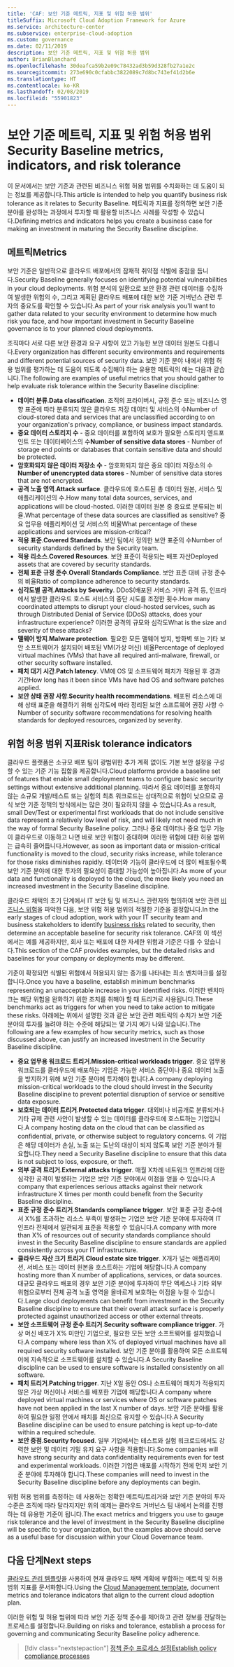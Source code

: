 ```yaml
---
title: 'CAF: 보안 기준 메트릭, 지표 및 위험 허용 범위'
titleSuffix: Microsoft Cloud Adoption Framework for Azure
ms.service: architecture-center
ms.subservice: enterprise-cloud-adoption
ms.custom: governance
ms.date: 02/11/2019
description: 보안 기준 메트릭, 지표 및 위험 허용 범위
author: BrianBlanchard
ms.openlocfilehash: 30deafca59b2e09c78432ad3b59d328fb27a1e2c
ms.sourcegitcommit: 273e690c0cfabbc3822089c7d8bc743ef41d2b6e
ms.translationtype: HT
ms.contentlocale: ko-KR
ms.lasthandoff: 02/08/2019
ms.locfileid: "55901823"
---
```

# <a name="security-baseline-metrics-indicators-and-risk-tolerance"></a><span data-ttu-id="38509-103">보안 기준 메트릭, 지표 및 위험 허용 범위</span><span class="sxs-lookup"><span data-stu-id="38509-103">Security Baseline metrics, indicators, and risk tolerance</span></span>

<span data-ttu-id="38509-104">이 문서에서는 보안 기준과 관련된 비즈니스 위험 허용 범위를 수치화하는 데 도움이 되는 정보를 제공합니다.</span><span class="sxs-lookup"><span data-stu-id="38509-104">This article is intended to help you quantify business risk tolerance as it relates to Security Baseline.</span></span> <span data-ttu-id="38509-105">메트릭과 지표를 정의하면 보안 기준 분야를 완성하는 과정에서 투자할 때 활용할 비즈니스 사례를 작성할 수 있습니다.</span><span class="sxs-lookup"><span data-stu-id="38509-105">Defining metrics and indicators helps you create a business case for making an investment in maturing the Security Baseline discipline.</span></span>

## <a name="metrics"></a><span data-ttu-id="38509-106">메트릭</span><span class="sxs-lookup"><span data-stu-id="38509-106">Metrics</span></span>

<span data-ttu-id="38509-107">보안 기준은 일반적으로 클라우드 배포에서의 잠재적 취약점 식별에 중점을 둡니다.</span><span class="sxs-lookup"><span data-stu-id="38509-107">Security Baseline generally focuses on identifying potential vulnerabilities in your cloud deployments.</span></span> <span data-ttu-id="38509-108">위험 분석의 일환으로 보안 환경 관련 데이터를 수집하여 발생한 위험의 수, 그리고 계획된 클라우드 배포에 대한 보안 기준 거버넌스 관련 투자의 중요도를 확인할 수 있습니다.</span><span class="sxs-lookup"><span data-stu-id="38509-108">As part of your risk analysis you'll want to gather data related to your security environment to determine how much risk you face, and how important investment in Security Baseline governance is to your planned cloud deployments.</span></span>

<span data-ttu-id="38509-109">조직마다 서로 다른 보안 환경과 요구 사항이 있고 가능한 보안 데이터 원본도 다릅니다.</span><span class="sxs-lookup"><span data-stu-id="38509-109">Every organization has different security environments and requirements and different potential sources of security data.</span></span> <span data-ttu-id="38509-110">보안 기준 분야 내에서 위험 허용 범위를 평가하는 데 도움이 되도록 수집해야 하는 유용한 메트릭의 예는 다음과 같습니다.</span><span class="sxs-lookup"><span data-stu-id="38509-110">The following are examples of useful metrics that you should gather to help evaluate risk tolerance within the Security Baseline discipline:</span></span>

- <span data-ttu-id="38509-111">**데이터 분류**.</span><span class="sxs-lookup"><span data-stu-id="38509-111">**Data classification**.</span></span> <span data-ttu-id="38509-112">조직의 프라이버시, 규정 준수 또는 비즈니스 영향 표준에 따라 분류되지 않은 클라우드 저장 데이터 및 서비스의 수</span><span class="sxs-lookup"><span data-stu-id="38509-112">Number of cloud-stored data and services that are unclassified according to on your organization's privacy, compliance, or business impact standards.</span></span>
- <span data-ttu-id="38509-113">**중요 데이터 스토리지 수** - 중요 데이터를 포함하여 보호가 필요한 스토리지 엔드포인트 또는 데이터베이스의 수</span><span class="sxs-lookup"><span data-stu-id="38509-113">**Number of sensitive data stores** - Number of storage end points or databases that contain sensitive data and should be protected.</span></span>
- <span data-ttu-id="38509-114">**암호화되지 않은 데이터 저장소 수** - 암호화되지 않은 중요 데이터 저장소의 수</span><span class="sxs-lookup"><span data-stu-id="38509-114">**Number of unencrypted data stores** - Number of sensitive data stores that are not encrypted.</span></span>
- <span data-ttu-id="38509-115">**공격 노출 영역**.</span><span class="sxs-lookup"><span data-stu-id="38509-115">**Attack surface**.</span></span> <span data-ttu-id="38509-116">클라우드에 호스트된 총 데이터 원본, 서비스 및 애플리케이션의 수.</span><span class="sxs-lookup"><span data-stu-id="38509-116">How many total data sources, services, and applications will be cloud-hosted.</span></span> <span data-ttu-id="38509-117">이러한 데이터 원본 중 중요로 분류되는 비율.</span><span class="sxs-lookup"><span data-stu-id="38509-117">What percentage of these data sources are classified as sensitive?</span></span> <span data-ttu-id="38509-118">중요 업무용 애플리케이션 및 서비스의 비율</span><span class="sxs-lookup"><span data-stu-id="38509-118">What percentage of these applications and services are mission-critical?</span></span>
- <span data-ttu-id="38509-119">**적용 표준**.</span><span class="sxs-lookup"><span data-stu-id="38509-119">**Covered Standards**.</span></span> <span data-ttu-id="38509-120">보안 팀에서 정의한 보안 표준의 수</span><span class="sxs-lookup"><span data-stu-id="38509-120">Number of security standards defined by the Security team.</span></span>
- <span data-ttu-id="38509-121">**적용 리소스**.</span><span class="sxs-lookup"><span data-stu-id="38509-121">**Covered Resources**.</span></span> <span data-ttu-id="38509-122">보안 표준이 적용되는 배포 자산</span><span class="sxs-lookup"><span data-stu-id="38509-122">Deployed assets that are covered by security standards.</span></span>
- <span data-ttu-id="38509-123">**전체 표준 규정 준수**.</span><span class="sxs-lookup"><span data-stu-id="38509-123">**Overall Standards Compliance**.</span></span> <span data-ttu-id="38509-124">보안 표준 대비 규정 준수의 비율</span><span class="sxs-lookup"><span data-stu-id="38509-124">Ratio of compliance adherence to security standards.</span></span>
- <span data-ttu-id="38509-125">**심각도별 공격**.</span><span class="sxs-lookup"><span data-stu-id="38509-125">**Attacks by Severity**.</span></span> <span data-ttu-id="38509-126">DDoS(배포된 서비스 거부) 공격 등, 인프라에서 발생한 클라우드 호스트 서비스의 중단 시도를 조정한 횟수.</span><span class="sxs-lookup"><span data-stu-id="38509-126">How many coordinated attempts to disrupt your cloud-hosted services, such as through Distributed Denial of Service (DDoS) attacks, does your infrastructure experience?</span></span> <span data-ttu-id="38509-127">이러한 공격의 규모와 심각도</span><span class="sxs-lookup"><span data-stu-id="38509-127">What is the size and severity of these attacks?</span></span>
- <span data-ttu-id="38509-128">**맬웨어 방지**.</span><span class="sxs-lookup"><span data-stu-id="38509-128">**Malware protection**.</span></span> <span data-ttu-id="38509-129">필요한 모든 맬웨어 방지, 방화벽 또는 기타 보안 소프트웨어가 설치되어 배포된 VM(가상 머신) 비율</span><span class="sxs-lookup"><span data-stu-id="38509-129">Percentage of deployed virtual machines (VMs) that have all required anti-malware, firewall, or other security software installed.</span></span>
- <span data-ttu-id="38509-130">**패치 대기 시간**.</span><span class="sxs-lookup"><span data-stu-id="38509-130">**Patch latency**.</span></span> <span data-ttu-id="38509-131">VM에 OS 및 소프트웨어 패치가 적용된 후 경과 기간</span><span class="sxs-lookup"><span data-stu-id="38509-131">How long has it been since VMs have had OS and software patches applied.</span></span>
- <span data-ttu-id="38509-132">**보안 상태 권장 사항**.</span><span class="sxs-lookup"><span data-stu-id="38509-132">**Security health recommendations**.</span></span> <span data-ttu-id="38509-133">배포된 리소스에 대해 상태 표준을 해결하기 위해 심각도에 따라 정리된 보안 소프트웨어 권장 사항 수</span><span class="sxs-lookup"><span data-stu-id="38509-133">Number of security software recommendations for resolving health standards for deployed resources, organized by severity.</span></span>

## <a name="risk-tolerance-indicators"></a><span data-ttu-id="38509-134">위험 허용 범위 지표</span><span class="sxs-lookup"><span data-stu-id="38509-134">Risk tolerance indicators</span></span>

<span data-ttu-id="38509-135">클라우드 플랫폼은 소규모 배포 팀이 광범위한 추가 계획 없이도 기본 보안 설정을 구성할 수 있는 기준 기능 집합을 제공합니다.</span><span class="sxs-lookup"><span data-stu-id="38509-135">Cloud platforms provide a baseline set of features that enable small deployment teams to configure basic security settings without extensive additional planning.</span></span> <span data-ttu-id="38509-136">따라서 중요 데이터를 포함하지 않는 소규모 개발/테스트 또는 실험의 최초 워크로드는 상대적으로 위험이 낮으므로 공식 보안 기준 정책의 방식에서는 많은 것이 필요하지 않을 수 있습니다.</span><span class="sxs-lookup"><span data-stu-id="38509-136">As a result, small Dev/Test or experimental first workloads that do not include sensitive data represent a relatively low level of risk, and will likely not need much in the way of formal Security Baseline policy.</span></span> <span data-ttu-id="38509-137">그러나 중요 데이터나 중요 업무 기능이 클라우드로 이동하고 나면 바로 보안 위험이 증대하며 이러한 위험에 대한 허용 범위는 급속히 줄어듭니다.</span><span class="sxs-lookup"><span data-stu-id="38509-137">However, as soon as important data or mission-critical functionality is moved to the cloud, security risks increase, while tolerance for those risks diminishes rapidly.</span></span> <span data-ttu-id="38509-138">데이터와 기능이 클라우드에 더 많이 배포될수록 보안 기준 분야에 대한 투자의 필요성이 증대할 가능성이 높아집니다.</span><span class="sxs-lookup"><span data-stu-id="38509-138">As more of your data and functionality is deployed to the cloud, the more likely you need an increased investment in the Security Baseline discipline.</span></span>

<span data-ttu-id="38509-139">클라우드 채택의 초기 단계에서 IT 보안 팀 및 비즈니스 관련자와 협의하여 보안 관련 [비즈니스 위험](business-risks.md)을 파악한 다음, 보안 위험 허용 범위의 적절한 기준을 결정합니다.</span><span class="sxs-lookup"><span data-stu-id="38509-139">In the early stages of cloud adoption, work with your IT security team and business stakeholders to identify [business risks](business-risks.md) related to security, then determine an acceptable baseline for security risk tolerance.</span></span> <span data-ttu-id="38509-140">CAF의 이 섹션에서는 예를 제공하지만, 회사 또는 배포에 대한 자세한 위험과 기준은 다를 수 있습니다.</span><span class="sxs-lookup"><span data-stu-id="38509-140">This section of the CAF provides examples, but the detailed risks and baselines for your company or deployments may be different.</span></span>

<span data-ttu-id="38509-141">기준이 확정되면 식별된 위험에서 허용되지 않는 증가를 나타내는 최소 벤치마크를 설정합니다.</span><span class="sxs-lookup"><span data-stu-id="38509-141">Once you have a baseline, establish minimum benchmarks representing an unacceptable increase in your identified risks.</span></span> <span data-ttu-id="38509-142">이러한 벤치마크는 해당 위험을 완화하기 위한 조치를 취해야 할 때 트리거로 사용됩니다.</span><span class="sxs-lookup"><span data-stu-id="38509-142">These benchmarks act as triggers for when you need to take action to mitigate these risks.</span></span> <span data-ttu-id="38509-143">아래에는 위에서 설명한 것과 같은 보안 관련 메트릭의 수치가 보안 기준 분야의 투자를 늘려야 하는 수준에 해당되는 몇 가지 예가 나와 있습니다.</span><span class="sxs-lookup"><span data-stu-id="38509-143">The following are a few examples of how security metrics, such as those discussed above, can justify an increased investment in the Security Baseline discipline.</span></span>

- <span data-ttu-id="38509-144">**중요 업무용 워크로드 트리거**.</span><span class="sxs-lookup"><span data-stu-id="38509-144">**Mission-critical workloads trigger**.</span></span> <span data-ttu-id="38509-145">중요 업무용 워크로드를 클라우드에 배포하는 기업은 가능한 서비스 중단이나 중요 데이터 노출을 방지하기 위해 보안 기준 분야에 투자해야 합니다.</span><span class="sxs-lookup"><span data-stu-id="38509-145">A company deploying mission-critical workloads to the cloud should invest in the Security Baseline discipline to prevent potential disruption of service or sensitive data exposure.</span></span>
- <span data-ttu-id="38509-146">**보호되는 데이터 트리거**.</span><span class="sxs-lookup"><span data-stu-id="38509-146">**Protected data trigger**.</span></span> <span data-ttu-id="38509-147">대외비나 비공개로 분류되거나 기타 규제 관련 사안이 발생할 수 있는 데이터를 클라우드에 호스트하는 기업입니다.</span><span class="sxs-lookup"><span data-stu-id="38509-147">A company hosting data on the cloud that can be classified as confidential, private, or otherwise subject to regulatory concerns.</span></span> <span data-ttu-id="38509-148">이 기업은 해당 데이터가 손실, 노출 또는 도난의 대상이 되지 않도록 보안 기준 분야가 필요합니다.</span><span class="sxs-lookup"><span data-stu-id="38509-148">They need a Security Baseline discipline to ensure that this data is not subject to loss, exposure, or theft.</span></span>
- <span data-ttu-id="38509-149">**외부 공격 트리거**.</span><span class="sxs-lookup"><span data-stu-id="38509-149">**External attacks trigger**.</span></span> <span data-ttu-id="38509-150">매월 X차례 네트워크 인프라에 대한 심각한 공격이 발생하는 기업은 보안 기준 분야에서 이점을 얻을 수 있습니다.</span><span class="sxs-lookup"><span data-stu-id="38509-150">A company that experiences serious attacks against their network infrastructure X times per month could benefit from the Security Baseline discipline.</span></span>  
- <span data-ttu-id="38509-151">**표준 규정 준수 트리거**.</span><span class="sxs-lookup"><span data-stu-id="38509-151">**Standards compliance trigger**.</span></span> <span data-ttu-id="38509-152">보안 표준 규정 준수에서 X%를 초과하는 리소스 부족이 발생하는 기업은 보안 기준 분야에 투자하여 IT 인프라 전체에서 일관되게 표준을 적용할 수 있습니다.</span><span class="sxs-lookup"><span data-stu-id="38509-152">A company with more than X% of resources out of security standards compliance should invest in the Security Baseline discipline to ensure standards are applied consistently across your IT infrastructure.</span></span>
- <span data-ttu-id="38509-153">**클라우드 자산 크기 트리거**.</span><span class="sxs-lookup"><span data-stu-id="38509-153">**Cloud estate size trigger**.</span></span> <span data-ttu-id="38509-154">X개가 넘는 애플리케이션, 서비스 또는 데이터 원본을 호스트하는 기업에 해당합니다.</span><span class="sxs-lookup"><span data-stu-id="38509-154">A company hosting more than X number of applications, services, or data sources.</span></span> <span data-ttu-id="38509-155">대규모 클라우드 배포의 경우 보안 기준 분야에 투자하여 무단 액세스나 기타 외부 위협으로부터 전체 공격 노출 영역을 올바르게 보호하는 이점을 누릴 수 있습니다.</span><span class="sxs-lookup"><span data-stu-id="38509-155">Large cloud deployments can benefit from investment in the Security Baseline discipline to ensure that their overall attack surface is properly protected against unauthorized access or other external threats.</span></span>
- <span data-ttu-id="38509-156">**보안 소프트웨어 규정 준수 트리거**.</span><span class="sxs-lookup"><span data-stu-id="38509-156">**Security software compliance trigger**.</span></span> <span data-ttu-id="38509-157">가상 머신 배포가 X% 미만인 기업으로, 필요한 모든 보안 소프트웨어를 설치했습니다.</span><span class="sxs-lookup"><span data-stu-id="38509-157">A company where less than X% of deployed virtual machines have all required security software installed.</span></span> <span data-ttu-id="38509-158">보안 기준 분야를 활용하여 모든 소프트웨어에 지속적으로 소프트웨어를 설치할 수 있습니다.</span><span class="sxs-lookup"><span data-stu-id="38509-158">A Security Baseline discipline can be used to ensure software is installed consistently on all software.</span></span>
- <span data-ttu-id="38509-159">**패치 트리거**.</span><span class="sxs-lookup"><span data-stu-id="38509-159">**Patching trigger**.</span></span> <span data-ttu-id="38509-160">지난 X일 동안 OS나 소프트웨어 패치가 적용되지 않은 가상 머신이나 서비스를 배포한 기업에 해당합니다.</span><span class="sxs-lookup"><span data-stu-id="38509-160">A company where deployed virtual machines or services where OS or software patches have not been applied in the last X number of days.</span></span> <span data-ttu-id="38509-161">보안 기준 분야를 활용하여 필요한 일정 안에서 패치를 최신으로 유지할 수 있습니다.</span><span class="sxs-lookup"><span data-stu-id="38509-161">A Security Baseline discipline can be used to ensure patching is kept up-to-date within a required schedule.</span></span>
- <span data-ttu-id="38509-162">**보안 중점**.</span><span class="sxs-lookup"><span data-stu-id="38509-162">**Security focused**.</span></span> <span data-ttu-id="38509-163">일부 기업에서는 테스트와 실험 워크로드에서도 강력한 보안 및 데이터 기밀 유지 요구 사항을 적용합니다.</span><span class="sxs-lookup"><span data-stu-id="38509-163">Some companies will have strong security and data confidentiality requirements even for test and experimental workloads.</span></span> <span data-ttu-id="38509-164">이러한 기업은 배포를 시작하기 전에 먼저 보안 기준 분야에 투자해야 합니다.</span><span class="sxs-lookup"><span data-stu-id="38509-164">These companies will need to invest in the Security Baseline discipline before any deployments can begin.</span></span>

<span data-ttu-id="38509-165">위험 허용 범위를 측정하는 데 사용하는 정확한 메트릭/트리거와 보안 기준 분야의 투자 수준은 조직에 따라 달라지지만 위의 예제는 클라우드 거버넌스 팀 내에서 논의를 진행하는 데 유용한 기준이 됩니다.</span><span class="sxs-lookup"><span data-stu-id="38509-165">The exact metrics and triggers you use to gauge risk tolerance and the level of investment in the Security Baseline discipline will be specific to your organization, but the examples above should serve as a useful base for discussion within your Cloud Governance team.</span></span>  

## <a name="next-steps"></a><span data-ttu-id="38509-166">다음 단계</span><span class="sxs-lookup"><span data-stu-id="38509-166">Next steps</span></span>

<span data-ttu-id="38509-167">[클라우드 관리 템플릿](./template.md)을 사용하여 현재 클라우드 채택 계획에 부합하는 메트릭 및 허용 범위 지표를 문서화합니다.</span><span class="sxs-lookup"><span data-stu-id="38509-167">Using the [Cloud Management template](./template.md), document metrics and tolerance indicators that align to the current cloud adoption plan.</span></span>

<span data-ttu-id="38509-168">이러한 위험 및 허용 범위에 따라 보안 기준 정책 준수를 제어하고 관련 정보를 전달하는 프로세스를 설정합니다.</span><span class="sxs-lookup"><span data-stu-id="38509-168">Building on risks and tolerance, establish a process for governing and communicating Security Baseline policy adherence.</span></span>

> [!div class="nextstepaction"]
> [<span data-ttu-id="38509-169">정책 준수 프로세스 설정</span><span class="sxs-lookup"><span data-stu-id="38509-169">Establish policy compliance processes</span></span>](compliance-processes.md)
